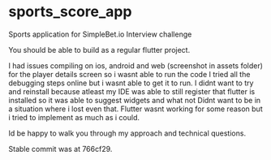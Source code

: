 # sports_score_app

Sports application for SimpleBet.io Interview challenge

You should be able to build as a regular flutter project.

I had issues compiling on ios, android and web (screenshot in assets folder) for the player details screen so i wasnt able to run the code
I tried all the debugging steps online but i wasnt able to get it to run. I didnt want to try and reinstall because
atleast my IDE was able to still register that flutter is installed so it was able to suggest widgets and what not
Didnt want to be in a situation where i lost even that.
Flutter wasnt working for some reason but i tried to implement as much as i could.

Id be happy to walk you through my approach and technical questions.

Stable commit was at 766cf29.

